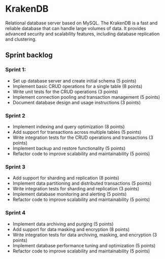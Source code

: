 # KrakenDB
Relational database server based on MySQL. The KrakenDB is a fast and reliable database that can handle large volumes of data. It provides advanced security and scalability features, including database replication and clustering.

## Sprint backlog

### Sprint 1:

- Set up database server and create initial schema (5 points)
- Implement basic CRUD operations for a single table (8 points)
- Write unit tests for the CRUD operations (3 points)
- Implement connection pooling and transaction management (5 points)
- Document database design and usage instructions (3 points)

### Sprint 2

- Implement indexing and query optimization (8 points)
- Add support for transactions across multiple tables (5 points)
- Write integration tests for the CRUD operations and transactions (3 points)
- Implement backup and restore functionality (5 points)
- Refactor code to improve scalability and maintainability (5 points)

### Sprint 3

- Add support for sharding and replication (8 points)
- Implement data partitioning and distributed transactions (5 points)
- Write integration tests for sharding and replication (3 points)
- Implement database monitoring and alerting (5 points)
- Refactor code to improve scalability and maintainability (5 points)

### Sprint 4

- Implement data archiving and purging (5 points)
- Add support for data masking and encryption (8 points)
- Write integration tests for data archiving, masking, and encryption (3 points)
- Implement database performance tuning and optimization (5 points)
- Refactor code to improve scalability and maintainability (5 points)
